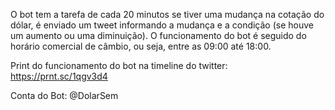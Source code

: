 O bot tem a tarefa de cada 20 minutos se tiver uma mudança na cotação do dólar, é enviado um tweet informando a mudança e a condição (se houve um aumento ou uma diminuição). O funcionamento do bot é seguido do horário comercial de câmbio, ou seja, entre as 09:00 até 18:00.

Print do funcionamento do bot na timeline do twitter: https://prnt.sc/1qgv3d4

Conta do Bot: @DolarSem
